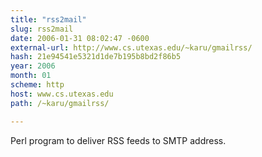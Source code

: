 ```yaml
---
title: "rss2mail"
slug: rss2mail
date: 2006-01-31 08:02:47 -0600
external-url: http://www.cs.utexas.edu/~karu/gmailrss/
hash: 21e94541e5321d1de7b195b8bd2f86b5
year: 2006
month: 01
scheme: http
host: www.cs.utexas.edu
path: /~karu/gmailrss/

---
```


Perl program to deliver RSS feeds to SMTP address.
